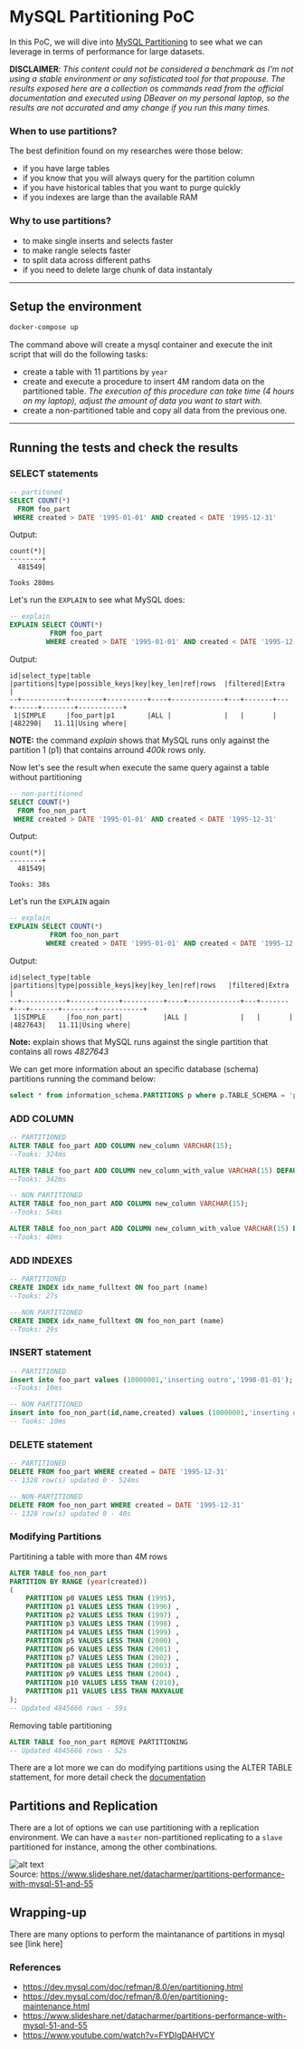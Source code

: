 # MySQL Partitioning PoC

In this PoC, we will dive into [MySQL Partitioning](https://dev.mysql.com/doc/refman/8.0/en/partitioning.html) to see what we can leverage in terms of performance for large datasets.

**DISCLAIMER**: _This content could not be considered a benchmark as I'm not using a stable environment or any sofisticated tool for that propouse. The results exposed here are a collection os commands read from the official documentation and executed using DBeaver on my personal laptop, so the results are not accurated and amy change if you run this many times._

### When to use partitions?
The best definition found on my researches were those below:
* if you have large tables
* if you know that you will always query for the partition column
* if you have historical tables that you want to purge quickly
* if you indexes are large than the available RAM

### Why to use partitions?
* to make single inserts and selects faster
* to make rangle selects faster
* to split data across different paths
* if you need to delete large chunk of data instantaly

---
## Setup the environment
```bash
docker-compose up
```
The command above will create a mysql container and execute the init script that will do the following tasks:
* create a table with 11 partitions by `year`
* create and execute a procedure to insert 4M random data on the partitioned table. _The execution of this procedure can take time (4 hours on my laptop), adjust the amount of data you want to start with._
* create a non-partitioned table and copy all data from the previous one.   

---
## Running the tests and check the results

### SELECT statements
```sql
-- partitoned
SELECT COUNT(*) 
  FROM foo_part 
 WHERE created > DATE '1995-01-01' AND created < DATE '1995-12-31'
```

Output:
```
count(*)|
--------+
  481549|

Tooks 280ms  
```

Let's run the `EXPLAIN` to see what MySQL does: 
```sql
-- explain
EXPLAIN SELECT COUNT(*)
		  FROM foo_part 
		 WHERE created > DATE '1995-01-01' AND created < DATE '1995-12-31'
```

Output:
```
id|select_type|table   |partitions|type|possible_keys|key|key_len|ref|rows  |filtered|Extra      |
--+-----------+--------+----------+----+-------------+---+-------+---+------+--------+-----------+
 1|SIMPLE     |foo_part|p1        |ALL |             |   |       |   |482290|   11.11|Using where|
```
**NOTE:** the command _explain_ shows that MySQL runs only against the partition 1 (p1) that contains arround _400k_ rows only.


Now let's see the result when execute the same query against a table without partitioning
```sql
-- non-partitioned		 
SELECT COUNT(*) 
  FROM foo_non_part 
 WHERE created > DATE '1995-01-01' AND created < DATE '1995-12-31'
```

Output:
```
count(*)|
--------+
  481549|

Tooks: 38s
```

Let's run the `EXPLAIN` again
```sql
-- explain
EXPLAIN SELECT COUNT(*)
		  FROM foo_non_part 
		 WHERE created > DATE '1995-01-01' AND created < DATE '1995-12-31'
```

Output:
````
id|select_type|table       |partitions|type|possible_keys|key|key_len|ref|rows   |filtered|Extra      |
--+-----------+------------+----------+----+-------------+---+-------+---+-------+--------+-----------+
 1|SIMPLE     |foo_non_part|          |ALL |             |   |       |   |4827643|   11.11|Using where|
````
**Note:** explain shows that MySQL runs against the single partition that contains all rows *4827643*


We can get more information about an specific database (schema) partitions running the command below:
```sql
select * from information_schema.PARTITIONS p where p.TABLE_SCHEMA = 'partitioned_db'
```

### ADD COLUMN
```sql
-- PARTITIONED
ALTER TABLE foo_part ADD COLUMN new_column VARCHAR(15);
--Tooks: 324ms

ALTER TABLE foo_part ADD COLUMN new_column_with_value VARCHAR(15) DEFAULT 'foo';
--Tooks: 342ms
```
```sql
-- NON PARTITIONED
ALTER TABLE foo_non_part ADD COLUMN new_column VARCHAR(15);
--Tooks: 54ms

ALTER TABLE foo_non_part ADD COLUMN new_column_with_value VARCHAR(15) DEFAULT 'foo';
--Tooks: 40ms

```

### ADD INDEXES
```sql
-- PARTITIONED
CREATE INDEX idx_name_fulltext ON foo_part (name)
--Tooks: 27s
```
```sql
-- NON PARTITIONED
CREATE INDEX idx_name_fulltext ON foo_non_part (name)
--Tooks: 29s
```

### INSERT statement
```sql
-- PARTITIONED
insert into foo_part values (10000001,'inserting outro','1998-01-01');
--Tooks: 10ms
```
```sql
-- NON PARTITIONED
insert into foo_non_part(id,name,created) values (10000001,'inserting outro','1998-01-01');
-- Tooks: 10ms
````
### DELETE statement
```sql
-- PARTITIONED
DELETE FROM foo_part WHERE created = DATE '1995-12-31'
-- 1328 row(s) updated 0 - 524ms
```	
```sql
-- NON-PARTITIONED
DELETE FROM foo_non_part WHERE created = DATE '1995-12-31'
-- 1328 row(s) updated 0 - 40s
```

### Modifying Partitions

Partitining a table with more than 4M rows
```sql
ALTER TABLE foo_non_part 
PARTITION BY RANGE (year(created)) 
(
    PARTITION p0 VALUES LESS THAN (1995),
    PARTITION p1 VALUES LESS THAN (1996) , 
    PARTITION p2 VALUES LESS THAN (1997) ,
    PARTITION p3 VALUES LESS THAN (1998) , 
    PARTITION p4 VALUES LESS THAN (1999) ,
    PARTITION p5 VALUES LESS THAN (2000) , 
    PARTITION p6 VALUES LESS THAN (2001) ,
    PARTITION p7 VALUES LESS THAN (2002) , 
    PARTITION p8 VALUES LESS THAN (2003) ,
    PARTITION p9 VALUES LESS THAN (2004) , 
    PARTITION p10 VALUES LESS THAN (2010),
    PARTITION p11 VALUES LESS THAN MAXVALUE 
);
-- Updated 4845666 rows - 59s
```

Removing table partitioning
```sql
ALTER TABLE foo_non_part REMOVE PARTITIONING
-- Updated 4845666 rows - 52s
```

There are a lot more we can do modifying partitions using the ALTER TABLE stattement, for more detail check the [documentation](https://dev.mysql.com/doc/refman/8.0/en/alter-table.html)

## Partitions and Replication
There are a lot of options we can use partitioning with a replication environment. We can have a `master` non-partitioned replicating to a `slave` partitioned for instance, among the other combinations.

![alt text](replication.png)  
Source: https://www.slideshare.net/datacharmer/partitions-performance-with-mysql-51-and-55

## Wrapping-up
There are many options to perform the maintanance of partitions in mysql see [link here]

### References

* https://dev.mysql.com/doc/refman/8.0/en/partitioning.html
* https://dev.mysql.com/doc/refman/8.0/en/partitioning-maintenance.html
* https://www.slideshare.net/datacharmer/partitions-performance-with-mysql-51-and-55
* https://www.youtube.com/watch?v=FYDIgDAHVCY
